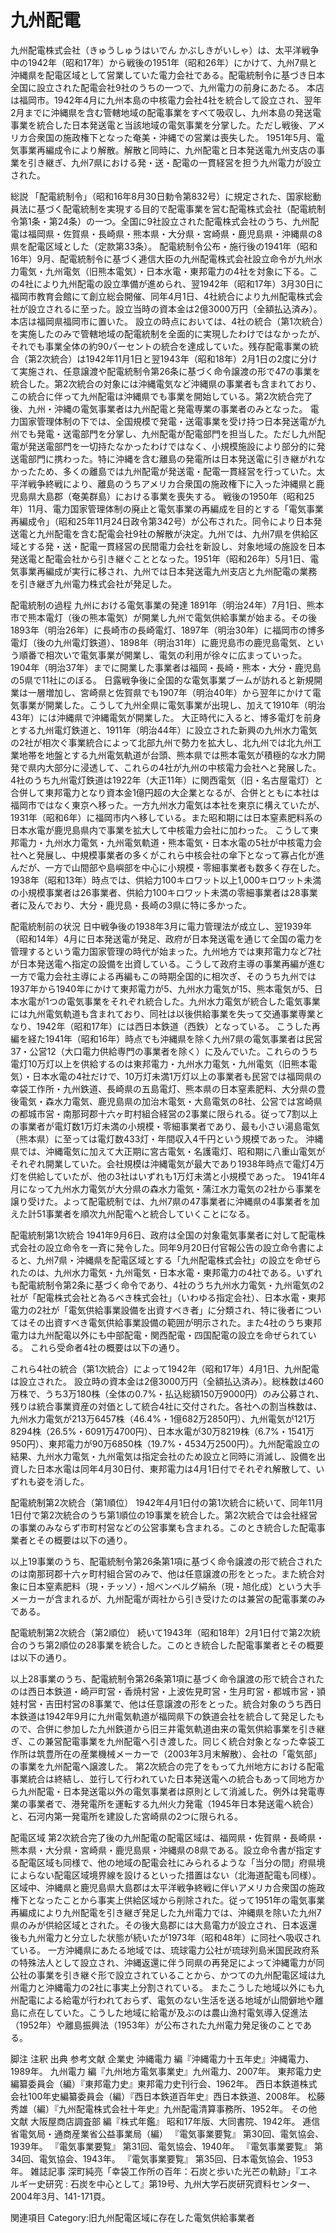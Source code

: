 # 九州配電

九州配電株式会社（きゅうしゅうはいでん かぶしきがいしゃ）は、太平洋戦争中の1942年（昭和17年）から戦後の1951年（昭和26年）にかけて、九州7県と沖縄県を配電区域として営業していた電力会社である。配電統制令に基づき日本全国に設立された配電会社9社のうちの一つで、九州電力の前身にあたる。
本店は福岡市。1942年4月に九州本島の中核電力会社4社を統合して設立され、翌年2月までに沖縄県を含む管轄地域の配電事業をすべて吸収し、九州本島の発送電事業を統合した日本発送電と当該地域の電気事業を分掌した。ただし戦後、アメリカ合衆国の施政権下となった奄美・沖縄での営業は喪失した。
1951年5月、電気事業再編成令により解散。解散と同時に、九州配電と日本発送電九州支店の事業を引き継ぎ、九州7県における発・送・配電の一貫経営を担う九州電力が設立された。

総説
「配電統制令」（昭和16年8月30日勅令第832号）に規定された、国家総動員法に基づく配電統制を実現する目的で配電事業を営む配電株式会社（配電統制令第1条・第24条）の一つ。全国に9社設立された配電株式会社のうち、九州配電は福岡県・佐賀県・長崎県・熊本県・大分県・宮崎県・鹿児島県・沖縄県の8県を配電区域とした（定款第33条）。
配電統制令公布・施行後の1941年（昭和16年）9月、配電統制令に基づく逓信大臣の九州配電株式会社設立命令が九州水力電気・九州電気（旧熊本電気）・日本水電・東邦電力の4社を対象に下る。この4社により九州配電の設立準備が進められ、翌1942年（昭和17年）3月30日に福岡市教育会館にて創立総会開催、同年4月1日、4社統合により九州配電株式会社が設立されるに至った。設立当時の資本金は2億3000万円（全額払込済み）。本店は福岡県福岡市に置いた。
設立の時点においては、4社の統合（第1次統合）を実施したのみで管轄地域の配電統制を全面的に実現したわけではなかったが、それでも事業全体の約90パーセントの統合を達成していた。残存配電事業の統合（第2次統合）は1942年11月1日と翌1943年（昭和18年）2月1日の2度に分けて実施され、任意譲渡や配電統制令第26条に基づく命令譲渡の形で47の事業を統合した。第2次統合の対象には沖縄電気など沖縄県の事業者も含まれており、この統合に伴って九州配電は沖縄県でも事業を開始している。第2次統合完了後、九州・沖縄の電気事業者は九州配電と発電専業の事業者のみとなった。
電力国家管理体制の下では、全国規模で発電・送電事業を受け持つ日本発送電が九州でも発電・送電部門を分掌し、九州配電が配電部門を担当した。ただし九州配電が発送電部門を一切持たなかったわけではなく、小規模施設により部分的に発送電部門に携わった。特に沖縄を含む離島の発電所は日本発送電に引き継がれなかったため、多くの離島では九州配電が発送電・配電一貫経営を行っていた。太平洋戦争終戦により、離島のうちアメリカ合衆国の施政権下に入った沖縄県と鹿児島県大島郡（奄美群島）における事業を喪失する。
戦後の1950年（昭和25年）11月、電力国家管理体制の廃止と電気事業の再編成を目的とする「電気事業再編成令」（昭和25年11月24日政令第342号）が公布された。同令により日本発送電と九州配電を含む配電会社9社の解散が決定。九州では、九州7県を供給区域とする発・送・配電一貫経営の民間電力会社を新設し、対象地域の施設を日本発送電と配電会社から引き継ぐこととなった。1951年（昭和26年）5月1日、電気事業再編成が実行に移され、九州では日本発送電九州支店と九州配電の業務を引き継ぎ九州電力株式会社が発足した。

配電統制の過程
九州における電気事業の発達
1891年（明治24年）7月1日、熊本市で熊本電灯（後の熊本電気）が開業し九州で電気供給事業が始まる。その後1893年（明治26年）に長崎市の長崎電灯、1897年（明治30年）に福岡市の博多電灯（後の九州電灯鉄道）、1898年（明治31年）に鹿児島市の鹿児島電気、という順番で相次いで電気事業が開業し、電気の利用が徐々に広まっていった。1904年（明治37年）までに開業した事業者は福岡・長崎・熊本・大分・鹿児島の5県で11社にのぼる。
日露戦争後に全国的な電気事業ブームが訪れると新規開業は一層増加し、宮崎県と佐賀県でも1907年（明治40年）から翌年にかけて電気事業が開業した。こうして九州全県に電気事業が出現し、加えて1910年（明治43年）には沖縄県で沖縄電気が開業した。
大正時代に入ると、博多電灯を前身とする九州電灯鉄道と、1911年（明治44年）に設立された新興の九州水力電気の2社が相次ぐ事業統合によって北部九州で勢力を拡大し、北九州では北九州工業地帯を地盤とする九州電気軌道が台頭、熊本県では熊本電気が積極的な水力開発で県内大部分に浸透して、これらの4社が九州の中核電力会社へと発展した。4社のうち九州電灯鉄道は1922年（大正11年）に関西電気（旧・名古屋電灯）と合併して東邦電力となり資本金1億円超の大企業となるが、合併とともに本社は福岡市ではなく東京へ移った。一方九州水力電気は本社を東京に構えていたが、1931年（昭和6年）に福岡市内へ移している。また昭和期には日本窒素肥料系の日本水電が鹿児島県内で事業を拡大して中核電力会社に加わった。
こうして東邦電力・九州水力電気・九州電気軌道・熊本電気・日本水電の5社が中核電力会社へと発展し、中規模事業者の多くがこれら中核会社の傘下となって寡占化が進んだが、一方で山間部や島嶼部を中心に小規模・零細事業者も数多く存在した。1938年（昭和13年）時点では、供給力100キロワット以上1,000キロワット未満の小規模事業者は26事業者、供給力100キロワット未満の零細事業者は28事業者に及んでおり、大分・鹿児島・長崎の3県に特に多かった。

配電統制前の状況
日中戦争後の1938年3月に電力管理法が成立し、翌1939年（昭和14年）4月に日本発送電が発足、政府が日本発送電を通じて全国の電力を管理するという電力国家管理の時代が始まった。九州地方では東邦電力など7社が日本発送電へ指定の設備を出資している。こうして政府主導の事業再編が進む一方で電力会社主導による再編もこの時期全国的に相次ぎ、そのうち九州では1937年から1940年にかけて東邦電力が5、九州水力電気が15、熊本電気が5、日本水電が1つの電気事業をそれぞれ統合した。九州水力電気が統合した電気事業には九州電気軌道も含まれており、同社は以後供給事業を失って交通事業専業となり、1942年（昭和17年）には西日本鉄道（西鉄）となっている。
こうした再編を経た1941年（昭和16年）時点でも沖縄県を除く九州7県の電気事業者は民営37・公営12（大口電力供給専門の事業者を除く）に及んでいた。これらのうち電灯10万灯以上を供給するのは東邦電力・九州水力電気・九州電気（旧熊本電気）・日本水電の4社だけで、10万灯未満1万灯以上の事業者も民営では福岡県の幸袋工作所・九州鉄道、長崎県の五島電灯、熊本県の日本窒素肥料、大分県の豊後電気・森水力電気、鹿児島県の加治木電気・大島電気の8社、公営では宮崎県の都城市営・南那珂郡十六ヶ町村組合経営の2事業に限られる。従って7割以上の事業者が電灯数1万灯未満の小規模・零細事業者であり、最も小さい湯島電気（熊本県）に至っては電灯数433灯・年間収入4千円という規模であった。
沖縄県では、沖縄電気に加えて大正期に宮古電気・名護電灯、昭和期に八重山電気がそれぞれ開業していた。会社規模は沖縄電気が最大であり1938年時点で電灯4万灯を供給していたが、他の3社はいずれも1万灯未満と小規模であった。
1941年4月になって九州水力電気が大分県の森水力電気・蒲江水力電気の2社から事業を譲り受けた。よって配電統制では、九州7県の47事業者に沖縄県の4事業者を加えた計51事業者を順次九州配電へと統合していくことになる。

配電統制第1次統合
1941年9月6日、政府は全国の対象電気事業者に対して配電株式会社の設立命令を一斉に発令した。同年9月20日付官報公告の設立命令書によると、九州7県・沖縄県を配電区域とする「九州配電株式会社」の設立を命ぜられたのは、九州水力電気・九州電気・日本水電・東邦電力の4社である。いずれも配電統制令第2条に基づく命令であり、4社のうち九州水力電気・九州電気の2社が「配電株式会社と為るべき株式会社」（いわゆる指定会社）、日本水電・東邦電力の2社が「電気供給事業設備を出資すべき者」に分類され、特に後者についてはその出資すべき電気供給事業設備の範囲が明示された。また4社のうち東邦電力は九州配電以外にも中部配電・関西配電・四国配電の設立を命ぜられている。
これら受命者4社の概要は以下の通り。

これら4社の統合（第1次統合）によって1942年（昭和17年）4月1日、九州配電は設立された。
設立時の資本金は2億3000万円（全額払込済み）。総株数は460万株で、うち3万180株（全体の0.7%・払込総額150万9000円）のみ公募され、残りは統合事業資産の対価として統合4社に交付された。各社への割当株数は、九州水力電気が213万6457株（46.4%・1億682万2850円）、九州電気が121万8294株（26.5%・6091万4700円）、日本水電が30万8219株（6.7%・1541万950円）、東邦電力が90万6850株（19.7%・4534万2500円）。九州配電設立の結果、九州水力電気・九州電気は指定会社のため設立と同時に消滅し、設備を出資した日本水電は同年4月30日付、東邦電力は4月1日付でそれぞれ解散して、いずれも姿を消した。

配電統制第2次統合（第1順位）
1942年4月1日付の第1次統合に続いて、同年11月1日付で第2次統合のうち第1順位の19事業を統合した。第2次統合では会社経営の事業のみならず市町村営などの公営事業も含まれる。このとき統合した配電事業者とその概要は以下の通り。

以上19事業のうち、配電統制令第26条第1項に基づく命令譲渡の形で統合されたのは南那珂郡十六ヶ町村組合営のみで、他は任意譲渡の形をとった。また統合対象に日本窒素肥料（現・チッソ）・旭ベンベルグ絹糸（現・旭化成）という大手メーカーが含まれるが、九州配電が両社から引き受けたのは兼営の配電事業のみである。

配電統制第2次統合（第2順位）
続いて1943年（昭和18年）2月1日付で第2次統合のうち第2順位の28事業を統合した。このとき統合した配電事業者とその概要は以下の通り。

以上28事業のうち、配電統制令第26条第1項に基づく命令譲渡の形で統合されたのは西日本鉄道・崎戸町営・香焼村営・上波佐見町営・生月町営・都城市営・頴娃村営・吉田村営の8事業で、他は任意譲渡の形をとった。統合対象のうち西日本鉄道は1942年9月に九州電気軌道が福岡県下の鉄道会社を統合して発足したもので、合併に参加した九州鉄道から旧三井電気軌道由来の電気供給事業を引き継ぎ、この兼営配電事業を九州配電へ引き渡した。同じく統合対象となった幸袋工作所は筑豊所在の産業機械メーカーで（2003年3月末解散）、会社の「電気部」の事業を九州配電へ譲渡した。
第2次統合の完了をもって九州地方における配電事業統合は終結し、並行して行われていた日本発送電への統合もあって同地方から九州配電・日本発送電以外の電気事業者は原則として消滅した。例外は発電専業の事業者で、港発電所を運転する九州火力発電（1945年日本発送電へ統合）と、石河内第一発電所を建設した宮崎県の2つに限られる。

配電区域
第2次統合完了後の九州配電の配電区域は、福岡県・佐賀県・長崎県・熊本県・大分県・宮崎県・鹿児島県・沖縄県の8県である。設立命令書が指定する配電区域も同様で、他の地域の配電会社にみられるような「当分の間」府県境によらない配電区域境界線を設けるといった措置はない（北海道配電も同様）。
区域中、沖縄県と鹿児島県大島郡は太平洋戦争終戦に伴いアメリカ合衆国の施政権下となったことから事実上供給区域から削除された。従って1951年の電気事業再編成により九州配電を引き継ぎ発足した九州電力では、沖縄県を除いた九州7県のみが供給区域とされた。その後大島郡には大島電力が設立され、日本返還後も九州電力と分立した状態が続いたが1973年（昭和48年）に同社へ吸収されている。
一方沖縄県にあたる地域では、琉球電力公社が琉球列島米国民政府系の特殊法人として設立され、沖縄返還に伴う同県の再発足によって沖縄電力が同公社の事業を引き継ぐ形で設立されていることから、かつての九州配電区域は九州電力と沖縄電力の2社に事実上分割されている。
またこうした地域以外にも九州配電による給電が行われておらず、電気のない生活を送る地域が山間僻地や離島に点在していた。こうした地域に給電が及ぶのは農山漁村電気導入促進法（1952年）や離島振興法（1953年）が公布された九州電力発足後のことである。

脚注
注釈
出典
参考文献
企業史
沖縄電力 編『沖縄電力十五年史』沖縄電力、1989年。 
九州電力 編『九州地方電気事業史』九州電力、2007年。 
東邦電力史編纂委員会（編）『東邦電力史』東邦電力史刊行会、1962年。 
西日本鉄道株式会社100年史編纂委員会（編）『西日本鉄道百年史』西日本鉄道、2008年。 
松藤秀雄（編）『九州配電株式会社十年史』九州配電清算事務所、1952年。 
その他文献
大阪屋商店調査部 編『株式年鑑』 昭和17年版、大同書院、1942年。 
逓信省電気局・通商産業省公益事業局（編）
『電気事業要覧』 第30回、電気協会、1939年。 
『電気事業要覧』 第31回、電気協会、1940年。 
『電気事業要覧』 第34回、電気協会、1943年。 
『電気事業要覧』 第35回、日本電気協会、1953年。 
雑誌記事
深町純亮「幸袋工作所の百年：石炭と歩いた光芒の軌跡」『エネルギー史研究 : 石炭を中心として』第19号、九州大学石炭研究資料センター、2004年3月、141-171頁。

関連項目
Category:旧九州配電区域に存在した電気供給事業者